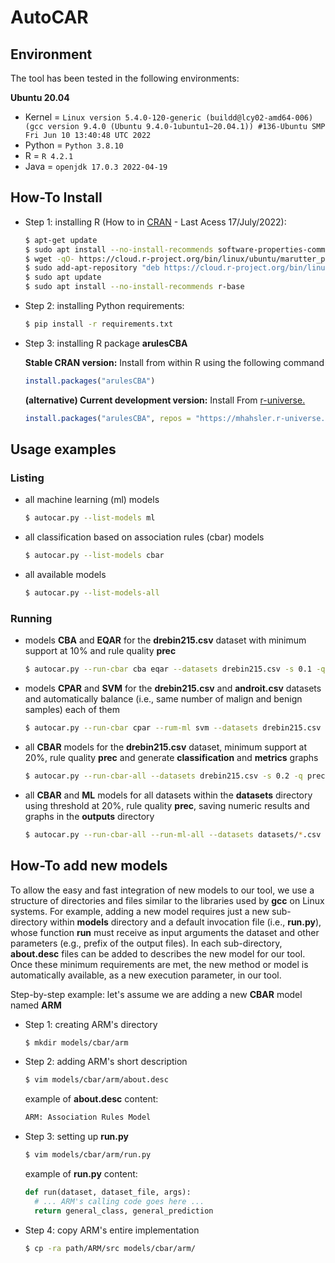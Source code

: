 # AutoCAR

## Environment

The tool has been tested in the following environments:

**Ubuntu 20.04**

- Kernel = `Linux version 5.4.0-120-generic (buildd@lcy02-amd64-006) (gcc version 9.4.0 (Ubuntu 9.4.0-1ubuntu1~20.04.1)) #136-Ubuntu SMP Fri Jun 10 13:40:48 UTC 2022`
- Python = `Python 3.8.10`
- R = `R 4.2.1`
- Java = `openjdk 17.0.3 2022-04-19`


## How-To Install

- Step 1: installing R (How to in [CRAN](https://cran.r-project.org/) - Last Acess 17/July/2022):
    ```sh
    $ apt-get update
    $ sudo apt install --no-install-recommends software-properties-common dirmngr
    $ wget -qO- https://cloud.r-project.org/bin/linux/ubuntu/marutter_pubkey.asc | sudo tee -a /etc/apt/trusted.gpg.d/cran_ubuntu_key.asc
    $ sudo add-apt-repository "deb https://cloud.r-project.org/bin/linux/ubuntu $(lsb_release -cs)-cran40/"
    $ sudo apt update
    $ sudo apt install --no-install-recommends r-base
    ```

- Step 2: installing Python requirements:
    ```sh
    $ pip install -r requirements.txt
    ```

- Step 3: installing R package **arulesCBA**

  **Stable CRAN version:** Install from within R using the following command

    ``` r
    install.packages("arulesCBA")
    ```

  **(alternative) Current development version:** Install From
    [r-universe.](https://mhahsler.r-universe.dev/ui#package:arulesCBA)

    ``` r
    install.packages("arulesCBA", repos = "https://mhahsler.r-universe.dev")
    ```

## Usage examples

### Listing

  - all machine learning (ml) models
    ```sh
    $ autocar.py --list-models ml
    ```

  - all classification based on association rules (cbar) models
    ```sh
    $ autocar.py --list-models cbar
    ```

  - all available models
    ```sh
    $ autocar.py --list-models-all
    ```

### Running 

  - models **CBA** and **EQAR** for the **drebin215.csv** dataset with minimum support at 10% and rule quality **prec**
    ```sh
    $ autocar.py --run-cbar cba eqar --datasets drebin215.csv -s 0.1 -q prec
    ```

  - models **CPAR** and **SVM** for the **drebin215.csv** and **androit.csv** datasets and automatically balance (i.e., same number of malign and benign samples) each of them
    ```sh
    $ autocar.py --run-cbar cpar --rum-ml svm --datasets drebin215.csv androit.csv --use-balanced-datasets
    ```

  - all **CBAR** models for the **drebin215.csv** dataset, minimum support at 20%, rule quality **prec** and generate **classification** and **metrics** graphs
    ```sh
    $ autocar.py --run-cbar-all --datasets drebin215.csv -s 0.2 -q prec --plot-graph class metrics
    ```

  - all **CBAR** and **ML** models for all datasets within the **datasets** directory using threshold at 20%, rule quality **prec**, saving numeric results and graphs in the **outputs** directory
    ```sh
    $ autocar.py --run-cbar-all --run-ml-all --datasets datasets/*.csv -t 0.2 -q prec --output-dir outputs
    ```

## How-To add new models

To allow the easy and fast integration of new models to our tool, we use a structure of directories and files similar to the libraries used by **gcc** on Linux systems. For example, adding a new model requires just a new sub-directory within **models** directory and a default invocation file (i.e., **run.py**), whose function **run** must receive as input arguments the dataset and other parameters (e.g., prefix of the output files).
In each sub-directory, **about.desc** files can be added to describes the new model for our tool. 
Once these minimum requirements are met, the new method or model is automatically available, as a new execution parameter, in our tool.

Step-by-step example: let's assume we are adding a new **CBAR** model named **ARM**

  - Step 1: creating ARM's directory
    ```sh
    $ mkdir models/cbar/arm
    ```
  - Step 2: adding ARM's short description
    ```sh
    $ vim models/cbar/arm/about.desc
    ```
    example of **about.desc** content:
    ```txt
    ARM: Association Rules Model
    ```
  - Step 3: setting up **run.py**
    ```sh
    $ vim models/cbar/arm/run.py
    ```
    example of **run.py** content:
    ```python
    def run(dataset, dataset_file, args):
      # ... ARM's calling code goes here ...
      return general_class, general_prediction
    ```
  - Step 4: copy ARM's entire implementation 
    ```sh
    $ cp -ra path/ARM/src models/cbar/arm/
    ```

